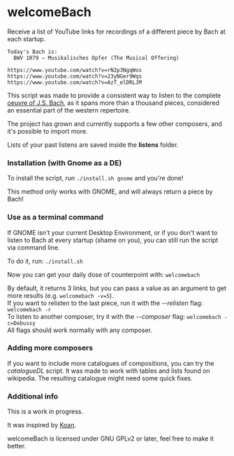 # welcomeBach

Receive a list of YouTube links for recordings of a different piece by Bach at each startup.

```
Today's Bach is: 
  BWV 1079 – Musikalisches Opfer (The Musical Offering)

https://www.youtube.com/watch?v=rN2p3NgqWos
https://www.youtube.com/watch?v=23yNGer9Wqs
https://www.youtube.com/watch?v=AzT_elDRLJM
```

This script was made to provide a consistent way to listen to the complete [oeuvre of J.S. Bach], as it spans more than a thousand pieces, considered an essential part of the western repertoire.

The project has grown and currently supports a few other composers, and it's possible to import more.

Lists of your past listens are saved inside the **listens** folder.

### Installation (with Gnome as a DE)

To install the script, run `./install.sh gnome` and you're done!

This method only works with GNOME, and will always return a piece by Bach!

### Use as a terminal command

If GNOME isn't your current Desktop Environment, or if you don't want to listen to Bach at every startup (shame on you), you can still run the script via command line.

To do it, run: `./install.sh`

Now you can get your daily dose of counterpoint with: `welcomebach`

By default, it returns 3 links, but you can pass a value as an argument to get more results (e.g. `welcomebach -v=5`).<br/>
If you want to relisten to the last piece, run it with the *--relisten* flag: `welcomebach -r`<br/>
To listen to another composer, try it with the *--composer* flag: `welcomebach -c=Debussy`<br/>
All flags should work normally with any composer.

### Adding more composers

If you want to include more catalogues of compositions, you can try the *catalogueDL* script. It was made to work with tables and lists found on wikipedia. The resulting catalogue might need some quick fixes.

### Additional info

This is a work in progress.

It was inspired by [Koan].

welcomeBach is licensed under GNU GPLv2 or later, feel free to make it better.

[Koan]: https://github.com/a-moreira/Koan
[oeuvre of J.S. Bach]: https://en.wikipedia.org/wiki/Bach-Werke-Verzeichnis
